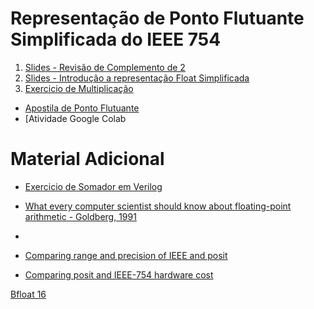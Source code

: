 # Representação de Ponto Flutuante Simplificada do IEEE 754

1. [Slides - Revisão de Complemento de 2](https://github.com/arduinoufv/inf250/blob/master/download/codificacao_1.pdf)
2. [Slides - Introdução a representação Float Simplificada](https://github.com/arduinoufv/inf250/blob/master/download/float.pdf)
3. [Exercicio de Multiplicação](https://github.com/arduinoufv/inf250/blob/master/download/floatMultiplicacao.pdf)
* [Apostila de Ponto Flutuante](https://github.com/arduinoufv/inf250/blob/master/download/apostila_float.pdf)
* [Atividade Google Colab 

# Material Adicional

* [Exercicio de Somador em Verilog](https://github.com/arduinoufv/inf250/blob/master/download/exerc_float_verilog.pdf)

* [What every computer scientist should know about floating-point arithmetic - Goldberg, 1991](https://dl.acm.org/doi/pdf/10.1145*/103162.103163?casa_token=97pNufyupxQAAAAA:jcl0gVshQLydjwzQuIkavga_WRYk7HIMSe8k-lmKnCIQggW-5oYaiAm-pYQL3GX-zJ1UBHXEvWgm)

* [](https://www.posithub.org/docs/Posits4.pdf)
* [Comparing range and precision of IEEE and posit](https://www.johndcook.com/blog/2018/04/14/ieee-vs-posit/)

* [Comparing posit and IEEE-754 hardware cost](https://hal.archives-ouvertes.fr/hal-03195756/file/2021_Posit_IEEE754_Hardware_Cost.pdf)

[Bfloat 16 ](https://www.johndcook.com/blog/2018/11/15/bfloat16/)
